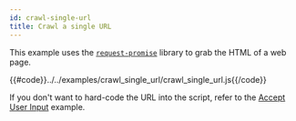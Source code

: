 ```yaml
---
id: crawl-single-url
title: Crawl a single URL
---
```


This example uses the [`request-promise`](https://github.com/request/request-promise) library to grab the 
HTML of a web page.

{{#code}}../../examples/crawl_single_url/crawl_single_url.js{{/code}}

If you don't want to hard-code the URL into the script, refer to the [Accept User Input](accept-user-input) example.